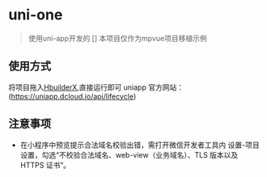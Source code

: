 # uni-one

> 使用uni-app开发的 []
> 本项目仅作为mpvue项目移植示例  

## 使用方式
将项目拖入[HbuilderX](http://www.dcloud.io/hbuilderx.html),直接运行即可
uniapp 官方网站：(https://uniapp.dcloud.io/api/lifecycle)
## 注意事项
* 在小程序中预览提示合法域名校验出错，需打开微信开发者工具内 设置-项目设置，勾选“不校验合法域名、web-view（业务域名）、TLS 版本以及 HTTPS 证书”。